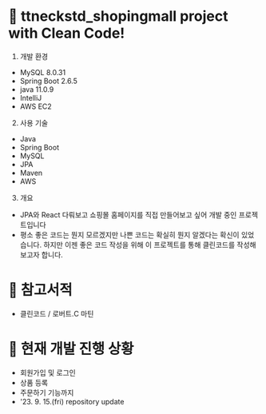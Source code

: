 # 🚩 ttneckstd_shopingmall project with Clean Code!

1. 개발 환경
- MySQL 8.0.31
- Spring Boot 2.6.5
- java 11.0.9
- IntelliJ
- AWS EC2

2. 사용 기술
- Java
- Spring Boot
- MySQL
- JPA
- Maven
- AWS

3. 개요
- JPA와 React 다뤄보고 쇼핑몰 홈페이지를 직접 만들어보고 싶어 개발 중인 프로젝트입니다
-  평소 좋은 코드는 뭔지 모르겠지만 나쁜 코드는 확실히 뭔지 알겠다는 확신이 있었습니다. 하지만 이젠 좋은 코드 작성을 위해 이 프로젝트를 통해 클린코드를 작성해보고자 합니다.

# 🚩 참고서적
- 클린코드 / 로버트.C 마틴

# 🚩 현재 개발 진행 상황
- 회원가입 및 로그인
- 상품 등록
- 주문하기 기능까지
- '23. 9. 15.(fri) repository update
